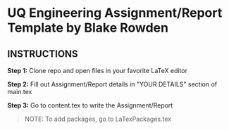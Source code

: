 # UQ Engineering Assignment/Report Template by Blake Rowden

## INSTRUCTIONS

**Step 1:** Clone repo and open files in your favorite LaTeX editor

**Step 2:** Fill out Assignment/Report details in "YOUR DETAILS" section of main.tex

**Step 3:** Go to content.tex to write the Assignment/Report

> NOTE: To add packages, go to LaTexPackages.tex
